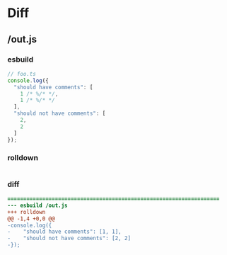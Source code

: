 # Diff
## /out.js
### esbuild
```js
// foo.ts
console.log({
  "should have comments": [
    1 /* %/* */,
    1 /* %/* */
  ],
  "should not have comments": [
    2,
    2
  ]
});
```
### rolldown
```js

```
### diff
```diff
===================================================================
--- esbuild	/out.js
+++ rolldown	
@@ -1,4 +0,0 @@
-console.log({
-    "should have comments": [1, 1],
-    "should not have comments": [2, 2]
-});

```
